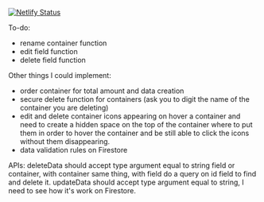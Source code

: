 [![Netlify Status](https://api.netlify.com/api/v1/badges/0618e3ee-7cd9-4955-a111-fc3db214cfad/deploy-status)](https://app.netlify.com/sites/effervescent-cheesecake-896011/deploys)

To-do:

- rename container function
- edit field function
- delete field function

Other things I could implement:

- order container for total amount and data creation
- secure delete function for containers (ask you to digit the name of the container you are deleting)
- edit and delete container icons appearing on hover a container and need to create a hidden space on the top of the container where to put them in order to hover the container and be still able to click the icons without them disappearing.
- data validation rules on Firestore


APIs:
deleteData should accept type argument equal to string field or container, with container same thing, with field do a query on id field to find and delete it.
updateData should accept type argument equal to string, I need to see how it's work on Firestore.
